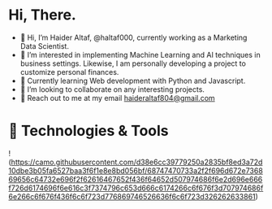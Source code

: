 # Hi, There. 
- 👋 Hi, I’m Haider Altaf, @haltaf000, currently working as a Marketing Data Scientist. 
- 👀 I’m interested in implementing Machine Learning and AI techniques in business settings. Likewise, I am personally developing a project to customize personal finances.
- 🌱 Currently learning Web development with Python and Javascript.
- 💞️ I’m looking to collaborate on any interesting projects.
- 💬 Reach out to me at my email haideraltaf804@gmail.com

# 🔧 Technologies & Tools
!   (https://camo.githubusercontent.com/d38e6cc39779250a2835bf8ed3a72d10dbe3b05fa6527baa3f6f1e8e8bd056bf/68747470733a2f2f696d672e736869656c64732e696f2f62616467652f436f64652d507974686f6e2d696e666f726d6174696f6e616c3f7374796c653d666c6174266c6f676f3d707974686f6e266c6f676f436f6c6f723d776869746526636f6c6f723d326262633861)


<!---
haltaf000/haltaf000 is a ✨ special ✨ repository because its `README.md` (this file) appears on your GitHub profile.
You can click the Preview link to take a look at your changes.
--->
